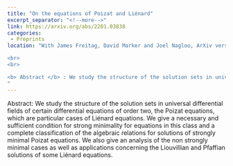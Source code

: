 ```yaml
---
title: "On the equations of Poizat and Liénard"
excerpt_separator: "<!--more-->"
link: https://arxiv.org/abs/2201.03838
categories:
 - Preprints
location: "With James Freitag, David Marker and Joel Nagloo, ArXiv version (49 pages)

<br>
<br>

<b> Abstract </b> : We study the structure of the solution sets in universal differential fields of certain differential equations of order two, the Poizat equations, which are particular cases of Liénard equations. We give a necessary and sufficient condition for strong minimality for equations in this class and a complete classification of the algebraic relations for solutions of strongly minimal Poizat equations. We also give an analysis of the non strongly minimal cases as well as applications concerning the Liouvillian and Pfaffian solutions of some Liénard equations.
"
---
```


Abstract: We study the structure of the solution sets in universal differential fields of certain differential equations of order two, the Poizat equations, which are particular cases of Liénard equations. We give a necessary and sufficient condition for strong minimality for equations in this class and a complete classification of the algebraic relations for solutions of strongly minimal Poizat equations. We also give an analysis of the non strongly minimal cases as well as applications concerning the Liouvillian and Pfaffian solutions of some Liénard equations.